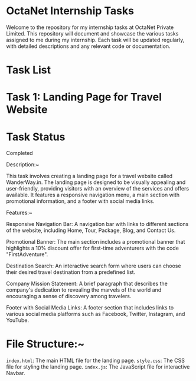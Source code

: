 # OctaNet Internship Tasks

Welcome to the repository for my internship tasks at OctaNet Private Limited. This repository will document and showcase the various tasks assigned to me during my internship. Each task will be updated regularly, with detailed descriptions and any relevant code or documentation.

# Task List

# Task 1: Landing Page for Travel Website

# Task Status
Completed

Description:~ 

This task involves creating a landing page for a travel website called WanderWay.in. The landing page is designed to be visually appealing and user-friendly, providing visitors with an overview of the services and offers available. It features a responsive navigation menu, a main section with promotional information, and a footer with social media links.

Features:~

Responsive Navigation Bar: A navigation bar with links to different sections of the website, including Home, Tour, Package, Blog, and Contact Us.

Promotional Banner: The main section includes a promotional banner that highlights a 10% discount offer for first-time adventurers with the code "FirstAdventure".

Destination Search: An interactive search form where users can choose their desired travel destination from a predefined list.

Company Mission Statement: A brief paragraph that describes the company's dedication to revealing the marvels of the world and encouraging a sense of discovery among travelers.

Footer with Social Media Links: A footer section that includes links to various social media platforms such as Facebook, Twitter, Instagram, and YouTube.

# File Structure:~

`index.html`: The main HTML file for the landing page.
`style.css`: The CSS file for styling the landing page.
`index.js`: The JavaScript file for interactive Navbar.
